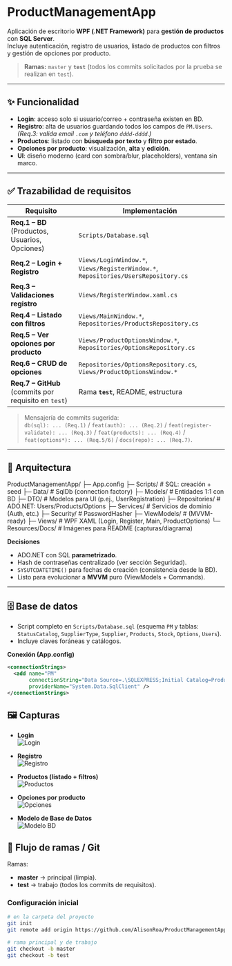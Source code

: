 # ProductManagementApp

Aplicación de escritorio **WPF (.NET Framework)** para **gestión de productos** con **SQL Server**.  
Incluye autenticación, registro de usuarios, listado de productos con filtros y gestión de opciones por producto.

> **Ramas:** `master` y **`test`** (todos los commits solicitados por la prueba se realizan en `test`).

---

## ✨ Funcionalidad

- **Login**: acceso solo si usuario/correo + contraseña existen en BD.
- **Registro**: alta de usuarios guardando todos los campos de `PM.Users`.  
  *(Req.3: valida email `.com` y teléfono `dddd-dddd`.)*
- **Productos**: listado con **búsqueda por texto** y **filtro por estado**.
- **Opciones por producto**: visualización, **alta** y **edición**.
- **UI**: diseño moderno (card con sombra/blur, placeholders), ventana sin marco.

---

## ✅ Trazabilidad de requisitos

| Requisito | Implementación |
|---|---|
| **Req.1 – BD** (Productos, Usuarios, Opciones) | `Scripts/Database.sql` |
| **Req.2 – Login + Registro** | `Views/LoginWindow.*`, `Views/RegisterWindow.*`, `Repositories/UsersRepository.cs` |
| **Req.3 – Validaciones registro** | `Views/RegisterWindow.xaml.cs` |
| **Req.4 – Listado con filtros** | `Views/MainWindow.*`, `Repositories/ProductsRepository.cs` |
| **Req.5 – Ver opciones por producto** | `Views/ProductOptionsWindow.*`, `Repositories/OptionsRepository.cs` |
| **Req.6 – CRUD de opciones** | `Repositories/OptionsRepository.cs`, `Views/ProductOptionsWindow.*` |
| **Req.7 – GitHub** (commits por requisito en `test`) | Rama **`test`**, README, estructura |

> Mensajería de commits sugerida:  
> `db(sql): ... (Req.1)` / `feat(auth): ... (Req.2)` / `feat(register-validate): ... (Req.3)` / `feat(products): ... (Req.4)` / `feat(options*): ... (Req.5/6)` / `docs(repo): ... (Req.7)`.

---

## 🧱 Arquitectura

ProductManagementApp/
├─ App.config
├─ Scripts/ # SQL: creación + seed
├─ Data/ # SqlDb (connection factory)
├─ Models/ # Entidades 1:1 con BD
├─ DTO/ # Modelos para UI (p.ej., UserRegistration)
├─ Repositories/ # ADO.NET: Users/Products/Options
├─ Services/ # Servicios de dominio (Auth, etc.)
├─ Security/ # PasswordHasher
├─ ViewModels/ # (MVVM-ready)
├─ Views/ # WPF XAML (Login, Register, Main, ProductOptions)
└─ Resources/Docs/ # Imágenes para README (capturas/diagrama)


**Decisiones**
- ADO.NET con SQL **parametrizado**.
- Hash de contraseñas centralizado (ver sección Seguridad).
- `SYSUTCDATETIME()` para fechas de creación (consistencia desde la BD).
- Listo para evolucionar a **MVVM** puro (ViewModels + Commands).

---

## 🗄️ Base de datos

- Script completo en `Scripts/Database.sql` (esquema `PM` y tablas: `StatusCatalog`, `SupplierType`, `Supplier`, `Products`, `Stock`, `Options`, `Users`).
- Incluye claves foráneas y catálogos.

**Conexión (App.config)**

```xml
<connectionStrings>
  <add name="PM"
       connectionString="Data Source=.\SQLEXPRESS;Initial Catalog=ProductManagement;Integrated Security=True;TrustServerCertificate=True"
       providerName="System.Data.SqlClient" />
</connectionStrings>
```

## 🖼️ Capturas

- **Login**  
  ![Login](Resources/Docs/Frame%20-%20Login.png)

- **Registro**  
  ![Registro](Resources/Docs/Frame%20-%20Register.png)

- **Productos (listado + filtros)**  
  ![Productos](Resources/Docs/Frame%20-%20Products.png)

- **Opciones por producto**  
  ![Opciones](Resources/Docs/Frame%20-%20Options.png)

- **Modelo de Base de Datos**  
  ![Modelo BD](Resources/Docs/Schema.png)

## 🔀 Flujo de ramas / Git

Ramas:
- **master** → principal (limpia).
- **test** → trabajo (todos los commits de requisitos).

### Configuración inicial
```bash
# en la carpeta del proyecto
git init
git remote add origin https://github.com/AlisonRoa/ProductManagementApp.git

# rama principal y de trabajo
git checkout -b master
git checkout -b test
